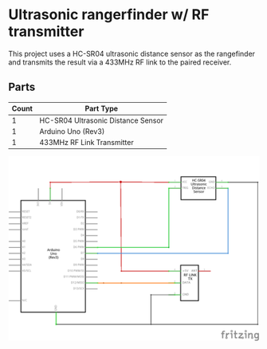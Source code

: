 # Ultrasonic rangerfinder w/ RF transmitter 

This project uses a HC-SR04 ultrasonic distance sensor as the rangefinder and transmits the result via a 433MHz RF link to the paired receiver. 
 
## Parts
<table>
  <thead>
	<tr>
    <th>Count</th>
    <th>Part Type</th>
    </tr>
  </thead>
  <tbody>
<tr>
    <td>1</td>
    <td>HC-SR04 Ultrasonic Distance Sensor</td>
</tr><tr>
    <td>1</td>
    <td>Arduino Uno (Rev3)</td>
</tr><tr>
    <td>1</td>
    <td>433MHz RF Link Transmitter</td>
</tr>
  </tbody>
</table>

![image](./RangeFinderXMit_schem.png)
